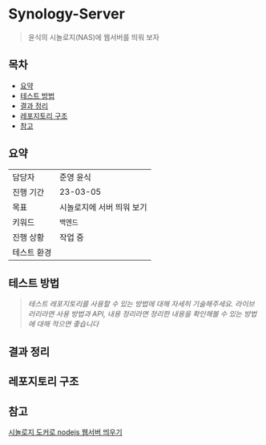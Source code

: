 # Synology-Server
> 윤식의 시놀로지(NAS)에 웹서버를 띄워 보자

## 목차 
- [요약](#요약)
- [테스트 방법](#테스트-방법)
- [결과 정리](#결과-정리)
- [레포지토리 구조](#레포지토리-구조)
- [참고](#참고)


## 요약
| | |
| ------ | -----|
| 담당자 | 준영 윤식 |
| 진행 기간 | 23-03-05 |
| 목표 | 시놀로지에 서버 띄워 보기 |
| 키워드 | `백엔드` |
| 진행 상황 | 작업 중  |
| 테스트 환경 | |


## 테스트 방법
> *테스트 레포지토리를 사용할 수 있는 방법에 대해 자세히 기술해주세요.*
> *라이브러리라면 사용 방법과 API, 내용 정리라면 정리한 내용을 확인해볼 수 있는 방법에 대해 적으면 좋습니다*

## 결과 정리

## 레포지토리 구조

## 참고
[시놀로지 도커로 nodejs 웹서버 띄우기](https://ux.stories.pe.kr/144)
